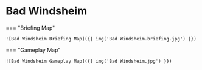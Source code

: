 # Bad Windsheim

=== "Briefing Map"

    ![Bad Windsheim Briefing Map]({{ img('Bad Windsheim.briefing.jpg') }})

=== "Gameplay Map"

    ![Bad Windsheim Gameplay Map]({{ img('Bad Windsheim.jpg') }})
